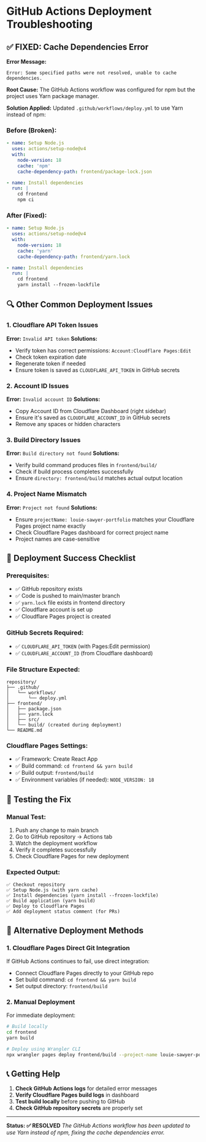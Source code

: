 # GitHub Actions Deployment Troubleshooting

## ✅ FIXED: Cache Dependencies Error

**Error Message:**
```
Error: Some specified paths were not resolved, unable to cache dependencies.
```

**Root Cause:** 
The GitHub Actions workflow was configured for npm but the project uses Yarn package manager.

**Solution Applied:**
Updated `.github/workflows/deploy.yml` to use Yarn instead of npm:

### Before (Broken):
```yaml
- name: Setup Node.js
  uses: actions/setup-node@v4
  with:
    node-version: 18
    cache: 'npm'
    cache-dependency-path: frontend/package-lock.json

- name: Install dependencies
  run: |
    cd frontend
    npm ci
```

### After (Fixed):
```yaml
- name: Setup Node.js
  uses: actions/setup-node@v4
  with:
    node-version: 18
    cache: 'yarn'
    cache-dependency-path: frontend/yarn.lock

- name: Install dependencies
  run: |
    cd frontend
    yarn install --frozen-lockfile
```

## 🔍 Other Common Deployment Issues

### 1. Cloudflare API Token Issues

**Error:** `Invalid API token`
**Solutions:**
- Verify token has correct permissions: `Account:Cloudflare Pages:Edit`
- Check token expiration date
- Regenerate token if needed
- Ensure token is saved as `CLOUDFLARE_API_TOKEN` in GitHub secrets

### 2. Account ID Issues

**Error:** `Invalid account ID`
**Solutions:**
- Copy Account ID from Cloudflare Dashboard (right sidebar)
- Ensure it's saved as `CLOUDFLARE_ACCOUNT_ID` in GitHub secrets
- Remove any spaces or hidden characters

### 3. Build Directory Issues

**Error:** `Build directory not found`
**Solutions:**
- Verify build command produces files in `frontend/build/`
- Check if build process completes successfully
- Ensure `directory: frontend/build` matches actual output location

### 4. Project Name Mismatch

**Error:** `Project not found`
**Solutions:**
- Ensure `projectName: louie-sawyer-portfolio` matches your Cloudflare Pages project name exactly
- Check Cloudflare Pages dashboard for correct project name
- Project names are case-sensitive

## 🚀 Deployment Success Checklist

### Prerequisites:
- ✅ GitHub repository exists
- ✅ Code is pushed to main/master branch
- ✅ `yarn.lock` file exists in frontend directory
- ✅ Cloudflare account is set up
- ✅ Cloudflare Pages project is created

### GitHub Secrets Required:
- ✅ `CLOUDFLARE_API_TOKEN` (with Pages:Edit permission)
- ✅ `CLOUDFLARE_ACCOUNT_ID` (from Cloudflare dashboard)

### File Structure Expected:
```
repository/
├── .github/
│   └── workflows/
│       └── deploy.yml
├── frontend/
│   ├── package.json
│   ├── yarn.lock
│   ├── src/
│   └── build/ (created during deployment)
└── README.md
```

### Cloudflare Pages Settings:
- ✅ Framework: Create React App
- ✅ Build command: `cd frontend && yarn build`
- ✅ Build output: `frontend/build`
- ✅ Environment variables (if needed): `NODE_VERSION: 18`

## 📝 Testing the Fix

### Manual Test:
1. Push any change to main branch
2. Go to GitHub repository → Actions tab
3. Watch the deployment workflow
4. Verify it completes successfully
5. Check Cloudflare Pages for new deployment

### Expected Output:
```
✅ Checkout repository
✅ Setup Node.js (with yarn cache)
✅ Install dependencies (yarn install --frozen-lockfile)
✅ Build application (yarn build)  
✅ Deploy to Cloudflare Pages
✅ Add deployment status comment (for PRs)
```

## 🔄 Alternative Deployment Methods

### 1. Cloudflare Pages Direct Git Integration
If GitHub Actions continues to fail, use direct integration:
- Connect Cloudflare Pages directly to your GitHub repo
- Set build command: `cd frontend && yarn build`
- Set output directory: `frontend/build`

### 2. Manual Deployment
For immediate deployment:
```bash
# Build locally
cd frontend
yarn build

# Deploy using Wrangler CLI
npx wrangler pages deploy frontend/build --project-name louie-sawyer-portfolio
```

## 📞 Getting Help

1. **Check GitHub Actions logs** for detailed error messages
2. **Verify Cloudflare Pages build logs** in dashboard
3. **Test build locally** before pushing to GitHub
4. **Check GitHub repository secrets** are properly set

---

**Status: ✅ RESOLVED**
*The GitHub Actions workflow has been updated to use Yarn instead of npm, fixing the cache dependencies error.*